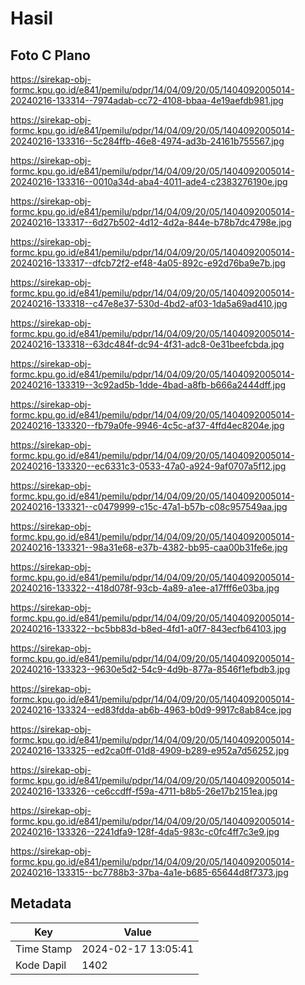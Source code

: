 # Hasil

## Foto C Plano

https://sirekap-obj-formc.kpu.go.id/e841/pemilu/pdpr/14/04/09/20/05/1404092005014-20240216-133314--7974adab-cc72-4108-bbaa-4e19aefdb981.jpg

https://sirekap-obj-formc.kpu.go.id/e841/pemilu/pdpr/14/04/09/20/05/1404092005014-20240216-133316--5c284ffb-46e8-4974-ad3b-24161b755567.jpg

https://sirekap-obj-formc.kpu.go.id/e841/pemilu/pdpr/14/04/09/20/05/1404092005014-20240216-133316--0010a34d-aba4-4011-ade4-c2383276190e.jpg

https://sirekap-obj-formc.kpu.go.id/e841/pemilu/pdpr/14/04/09/20/05/1404092005014-20240216-133317--6d27b502-4d12-4d2a-844e-b78b7dc4798e.jpg

https://sirekap-obj-formc.kpu.go.id/e841/pemilu/pdpr/14/04/09/20/05/1404092005014-20240216-133317--dfcb72f2-ef48-4a05-892c-e92d76ba9e7b.jpg

https://sirekap-obj-formc.kpu.go.id/e841/pemilu/pdpr/14/04/09/20/05/1404092005014-20240216-133318--c47e8e37-530d-4bd2-af03-1da5a69ad410.jpg

https://sirekap-obj-formc.kpu.go.id/e841/pemilu/pdpr/14/04/09/20/05/1404092005014-20240216-133318--63dc484f-dc94-4f31-adc8-0e31beefcbda.jpg

https://sirekap-obj-formc.kpu.go.id/e841/pemilu/pdpr/14/04/09/20/05/1404092005014-20240216-133319--3c92ad5b-1dde-4bad-a8fb-b666a2444dff.jpg

https://sirekap-obj-formc.kpu.go.id/e841/pemilu/pdpr/14/04/09/20/05/1404092005014-20240216-133320--fb79a0fe-9946-4c5c-af37-4ffd4ec8204e.jpg

https://sirekap-obj-formc.kpu.go.id/e841/pemilu/pdpr/14/04/09/20/05/1404092005014-20240216-133320--ec6331c3-0533-47a0-a924-9af0707a5f12.jpg

https://sirekap-obj-formc.kpu.go.id/e841/pemilu/pdpr/14/04/09/20/05/1404092005014-20240216-133321--c0479999-c15c-47a1-b57b-c08c957549aa.jpg

https://sirekap-obj-formc.kpu.go.id/e841/pemilu/pdpr/14/04/09/20/05/1404092005014-20240216-133321--98a31e68-e37b-4382-bb95-caa00b31fe6e.jpg

https://sirekap-obj-formc.kpu.go.id/e841/pemilu/pdpr/14/04/09/20/05/1404092005014-20240216-133322--418d078f-93cb-4a89-a1ee-a17fff6e03ba.jpg

https://sirekap-obj-formc.kpu.go.id/e841/pemilu/pdpr/14/04/09/20/05/1404092005014-20240216-133322--bc5bb83d-b8ed-4fd1-a0f7-843ecfb64103.jpg

https://sirekap-obj-formc.kpu.go.id/e841/pemilu/pdpr/14/04/09/20/05/1404092005014-20240216-133323--9630e5d2-54c9-4d9b-877a-8546f1efbdb3.jpg

https://sirekap-obj-formc.kpu.go.id/e841/pemilu/pdpr/14/04/09/20/05/1404092005014-20240216-133324--ed83fdda-ab6b-4963-b0d9-9917c8ab84ce.jpg

https://sirekap-obj-formc.kpu.go.id/e841/pemilu/pdpr/14/04/09/20/05/1404092005014-20240216-133325--ed2ca0ff-01d8-4909-b289-e952a7d56252.jpg

https://sirekap-obj-formc.kpu.go.id/e841/pemilu/pdpr/14/04/09/20/05/1404092005014-20240216-133326--ce6ccdff-f59a-4711-b8b5-26e17b2151ea.jpg

https://sirekap-obj-formc.kpu.go.id/e841/pemilu/pdpr/14/04/09/20/05/1404092005014-20240216-133326--2241dfa9-128f-4da5-983c-c0fc4ff7c3e9.jpg

https://sirekap-obj-formc.kpu.go.id/e841/pemilu/pdpr/14/04/09/20/05/1404092005014-20240216-133315--bc7788b3-37ba-4a1e-b685-65644d8f7373.jpg


## Metadata

| Key        | Value               |
| ---------- | ------------------- |
| Time Stamp | 2024-02-17 13:05:41 |
| Kode Dapil | 1402                |



